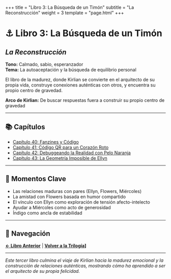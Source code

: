 +++
title = "Libro 3: La Búsqueda de un Timón"
subtitle = "La Reconstrucción"
weight = 3
template = "page.html"
+++

# ⚓ Libro 3: La Búsqueda de un Timón
## *La Reconstrucción*

**Tono:** Calmado, sabio, esperanzador  
**Tema:** La autoaceptación y la búsqueda de equilibrio personal

El libro de la madurez, donde Kirlian se convierte en el arquitecto de su propia vida, construye conexiones auténticas con otros, y encuentra su propio centro de gravedad.

**Arco de Kirlian:** De buscar respuestas fuera a construir su propio centro de gravedad

---

## 📚 Capítulos

- [Capítulo 40: Fanzines y Código](capitulo40-fanzines-y-codigo/)
- [Capítulo 41: Código QR para un Corazón Roto](capitulo41-código-qr-para-un-corazón-roto/)
- [Capítulo 42: Debuggeando la Realidad con Pelo Naranja](capitulo42-debuggeando-la-realidad-con-pelo-naranja/)
- [Capítulo 43: La Geometría Imposible de Ellyn](capitulo43-la-geometria-imposible-de-ellyn/)

---

## 🎯 Momentos Clave

- Las relaciones maduras con pares (Ellyn, Flowers, Miércoles)
- La amistad con Flowers basada en humor compartido
- El vínculo con Ellyn como exploración de tensión afecto-intelecto
- Ayudar a Miércoles como acto de generosidad
- Índigo como ancla de estabilidad

---

## 🔗 Navegación

**[← Libro Anterior](../libro2-codigos-rotos/)** | **[Volver a la Trilogía](../)]**

---

*Este tercer libro culmina el viaje de Kirlian hacia la madurez emocional y la construcción de relaciones auténticas, mostrando cómo ha aprendido a ser el arquitecto de su propia felicidad.*
